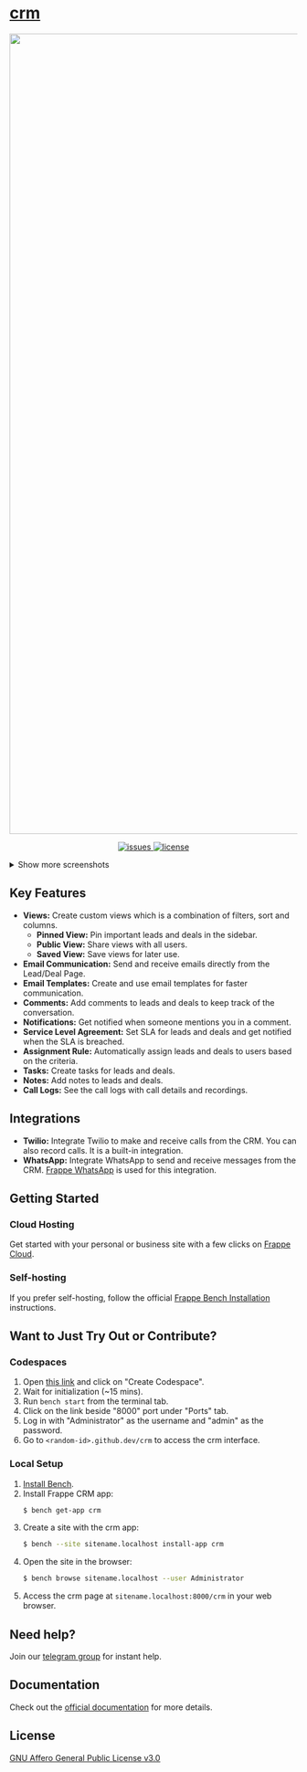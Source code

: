 # [crm](https://github.com/frappe/crm)

<div align="center">
    <a href="https://frappe.io/products/crm">
        <img width="1402" alt="Screenshot 2022-09-18 at 9 16 08 PM" src=".github/screenshots/MainDealPage.png">
    </a>
</div>

<p align="center">
    <a href="https://img.shields.io/github/issues/frappe/crm">
        <img alt="issues" src="https://img.shields.io/github/issues/frappe/crm">
    </a>
    <a href="https://img.shields.io/github/license/frappe/crm">
        <img alt="license" src="https://img.shields.io/github/license/frappe/crm">
    </a>
</p>

<details>
    <summary>Show more screenshots</summary>
    <img width="1402" alt="Screenshot 2022-09-18 at 9 18 17 PM" src=".github/screenshots/DealsList.png">
    <img width="1402" alt="Screenshot 2022-09-18 at 11 47 06 PM" src=".github/screenshots/LeadPage.png">
    <img width="1402" alt="Screenshot 2022-09-18 at 9 18 47 PM" src=".github/screenshots/Emailtemplates.png">
    <img width="1402" alt="Screenshot 2022-09-18 at 9 18 47 PM" src=".github/screenshots/CallUI.png">
    <img width="1402" alt="Screenshot 2022-09-18 at 9 18 47 PM" src=".github/screenshots/CallLogs.png">
</details>

## Key Features

-   **Views:** Create custom views which is a combination of filters, sort and columns.
    -   **Pinned View:** Pin important leads and deals in the sidebar.
    -   **Public View:** Share views with all users.
    -   **Saved View:** Save views for later use.
-   **Email Communication:** Send and receive emails directly from the Lead/Deal Page.
-   **Email Templates:** Create and use email templates for faster communication.
-   **Comments:** Add comments to leads and deals to keep track of the conversation.
-   **Notifications:** Get notified when someone mentions you in a comment.
-   **Service Level Agreement:** Set SLA for leads and deals and get notified when the SLA is breached.
-   **Assignment Rule:** Automatically assign leads and deals to users based on the criteria.
-   **Tasks:** Create tasks for leads and deals.
-   **Notes:** Add notes to leads and deals.
-   **Call Logs:** See the call logs with call details and recordings.

## Integrations

-   **Twilio:** Integrate Twilio to make and receive calls from the CRM. You can also record calls. It is a built-in integration.
-   **WhatsApp:** Integrate WhatsApp to send and receive messages from the CRM. [Frappe WhatsApp](https://github.com/shridarpatil/frappe_whatsapp) is used for this integration.

## Getting Started

### Cloud Hosting

Get started with your personal or business site with a few clicks on [Frappe Cloud](https://frappecloud.com/marketplace/apps/crm).

### Self-hosting

If you prefer self-hosting, follow the official [Frappe Bench Installation](https://github.com/frappe/bench#installation) instructions.

## Want to Just Try Out or Contribute?

### Codespaces

1. Open [this link](https://github.com/codespaces/new?hide_repo_select=true&ref=master&repo=668199241&skip_quickstart=true&machine=standardLinux32gb&devcontainer_path=.devcontainer%2Fdevcontainer.json&geo=SoutheastAsia) and click on "Create Codespace".
2. Wait for initialization (~15 mins).
3. Run `bench start` from the terminal tab.
4. Click on the link beside "8000" port under "Ports" tab.
5. Log in with "Administrator" as the username and "admin" as the password.
6. Go to `<random-id>.github.dev/crm` to access the crm interface.

### Local Setup

1. [Install Bench](https://github.com/frappe/bench).
2. Install Frappe CRM app:
    ```sh
    $ bench get-app crm
    ```
3. Create a site with the crm app:
    ```sh
    $ bench --site sitename.localhost install-app crm
    ```
4. Open the site in the browser:
    ```sh
    $ bench browse sitename.localhost --user Administrator
    ```
5. Access the crm page at `sitename.localhost:8000/crm` in your web browser.

## Need help?

Join our [telegram group](https://t.me/frappecrm) for instant help.

## Documentation

Check out the [official documentation](https://docs.frappe.io/crm) for more details.

## License

[GNU Affero General Public License v3.0](LICENSE)
